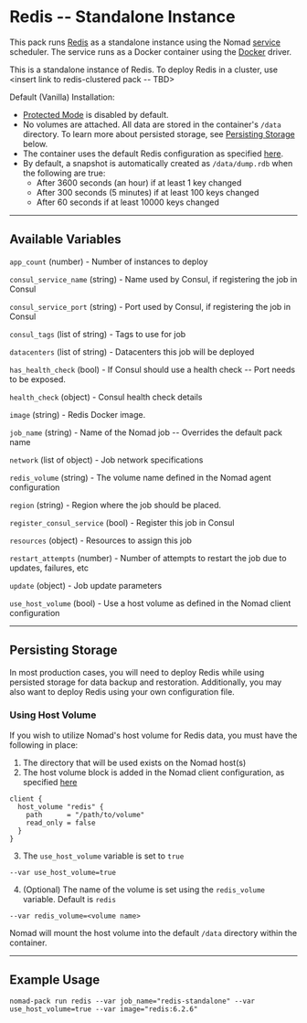 # Redis -- Standalone Instance

This pack runs [Redis](https://redis.io) as a standalone instance using the Nomad [service](https://www.nomadproject.io/docs/schedulers#service) scheduler. The service runs as a Docker container using the [Docker](https://www.nomadproject.io/docs/drivers/docker) driver.

This is a standalone instance of Redis. To deploy Redis in a cluster, use <insert link to redis-clustered pack -- TBD>

Default (Vanilla) Installation:
- [Protected Mode](https://redis.io/topics/security#protected-mode) is disabled by default.
- No volumes are attached. All data are stored in the container's `/data` directory. To learn more about persisted storage, see [Persisting Storage](#persisting-storage) below.
- The container uses the default Redis configuration as specified [here](https://registry.hub.docker.com/_/redis).
- By default, a snapshot is automatically created as `/data/dump.rdb` when the following are true:
  - After 3600 seconds (an hour) if at least 1 key changed
  - After 300 seconds (5 minutes) if at least 100 keys changed
  - After 60 seconds if at least 10000 keys changed

---
## Available Variables
`app_count` (number) - Number of instances to deploy

`consul_service_name` (string) - Name used by Consul, if registering the job in Consul

`consul_service_port` (string) - Port used by Consul, if registering the job in Consul

`consul_tags` (list of string) - Tags to use for job

`datacenters` (list of string) - Datacenters this job will be deployed

`has_health_check` (bool) - If Consul should use a health check -- Port needs to be exposed.

`health_check` (object) - Consul health check details

`image` (string) - Redis Docker image.

`job_name` (string) - Name of the Nomad job -- Overrides the default pack name

`network` (list of object) - Job network specifications

`redis_volume` (string) - The volume name defined in the Nomad agent configuration

`region` (string) - Region where the job should be placed.

`register_consul_service` (bool) - Register this job in Consul

`resources` (object) - Resources to assign this job

`restart_attempts` (number) - Number of attempts to restart the job due to updates, failures, etc

`update` (object) - Job update parameters

`use_host_volume` (bool) - Use a host volume as defined in the Nomad client configuration


---
## Persisting Storage

In most production cases, you will need to deploy Redis while using persisted storage for data backup and restoration. Additionally, you may also want to deploy Redis using your own configuration file.

### Using Host Volume
If you wish to utilize Nomad's host volume for Redis data, you must have the following in place:

1. The directory that will be used exists on the Nomad host(s)
2. The host volume block is added in the Nomad client configuration, as specified [here](https://learn.hashicorp.com/tutorials/nomad/stateful-workloads-host-volumes#configure-the-client)
```hcl
client {
  host_volume "redis" {
    path      = "/path/to/volume"
    read_only = false
  }
}
```

3. The `use_host_volume` variable is set to `true`
```
--var use_host_volume=true
```

4. (Optional) The name of the volume is set using the `redis_volume` variable. Default is `redis`
```
--var redis_volume=<volume name>
```

Nomad will mount the host volume into the default `/data` directory within the container.

---
## Example Usage
```
nomad-pack run redis --var job_name="redis-standalone" --var use_host_volume=true --var image="redis:6.2.6"
```